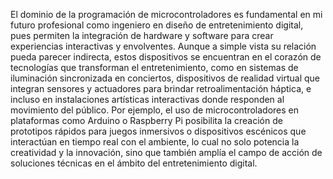 El dominio de la programación de microcontroladores es fundamental en mi futuro profesional como ingeniero en diseño de entretenimiento digital, pues permiten la integración de hardware y software para crear experiencias interactivas y envolventes. Aunque a simple vista su relación pueda parecer indirecta, estos dispositivos se encuentran en el corazón de tecnologías que transforman el entretenimiento, como en sistemas de iluminación sincronizada en conciertos, dispositivos de realidad virtual que integran sensores y actuadores para brindar retroalimentación háptica, e incluso en instalaciones artísticas interactivas donde responden al movimiento del público. Por ejemplo, el uso de microcontroladores en plataformas como Arduino o Raspberry Pi posibilita la creación de prototipos rápidos para juegos inmersivos o dispositivos escénicos que interactúan en tiempo real con el ambiente, lo cual no solo potencia la creatividad y la innovación, sino que también amplía el campo de acción de soluciones técnicas en el ámbito del entretenimiento digital.







